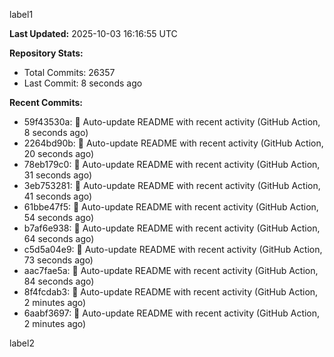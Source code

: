 
label1 
<!-- ACTIVITY_START -->
**Last Updated:** 2025-10-03 16:16:55 UTC

**Repository Stats:**
- Total Commits: 26357
- Last Commit: 8 seconds ago

**Recent Commits:**
- 59f43530a: 🤖 Auto-update README with recent activity (GitHub Action, 8 seconds ago)
- 2264bd90b: 🤖 Auto-update README with recent activity (GitHub Action, 20 seconds ago)
- 78eb179c0: 🤖 Auto-update README with recent activity (GitHub Action, 31 seconds ago)
- 3eb753281: 🤖 Auto-update README with recent activity (GitHub Action, 41 seconds ago)
- 61bbe47f5: 🤖 Auto-update README with recent activity (GitHub Action, 54 seconds ago)
- b7af6e938: 🤖 Auto-update README with recent activity (GitHub Action, 64 seconds ago)
- c5d5a04e9: 🤖 Auto-update README with recent activity (GitHub Action, 73 seconds ago)
- aac7fae5a: 🤖 Auto-update README with recent activity (GitHub Action, 84 seconds ago)
- 8f4fcdab3: 🤖 Auto-update README with recent activity (GitHub Action, 2 minutes ago)
- 6aabf3697: 🤖 Auto-update README with recent activity (GitHub Action, 2 minutes ago)
<!-- ACTIVITY_END -->

label2
